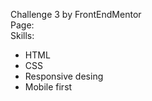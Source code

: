 Challenge 3 by FrontEndMentor <br>
Page:  <br>
Skills: <br>
- HTML <br>
- CSS <br>
- Responsive desing <br>
- Mobile first <br>
